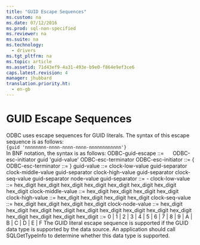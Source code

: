 ```yaml
---
title: "GUID Escape Sequences"
ms.custom: na
ms.date: 07/12/2016
ms.prod: sql-non-specified
ms.reviewer: na
ms.suite: na
ms.technology: 
  - drivers
ms.tgt_pltfrm: na
ms.topic: article
ms.assetid: 71d43ef9-4a31-493e-b9e0-f864e9ef3ce6
caps.latest.revision: 4
manager: jhubbard
translation.priority.ht: 
  - en-gb
---
```

# GUID Escape Sequences
<?xml version="1.0" encoding="utf-8"?>
<developerReferenceWithoutSyntaxDocument xmlns="http://ddue.schemas.microsoft.com/authoring/2003/5" xmlns:xlink="http://www.w3.org/1999/xlink" xmlns:xsi="http://www.w3.org/2001/XMLSchema-instance" xsi:schemaLocation="http://ddue.schemas.microsoft.com/authoring/2003/5 http://dduestorage.blob.core.windows.net/ddueschema/developer.xsd">
  <introduction>
    <para>ODBC uses escape sequences for GUID literals. The syntax of this escape sequence is as follows:</para>
  </introduction>
  <section>
    <content>
      <code>{<legacyItalic>guid</legacyItalic> '<legacyItalic>nnnnnnnn-nnnn-nnnn-nnnn-nnnnnnnnnnnn</legacyItalic>'}</code>
    </content>
  </section>
  <languageReferenceRemarks>
    <content>
      <para>In BNF notation, the syntax is as follows:</para>
      <para>
        <legacyItalic>ODBC-guid-escape</legacyItalic> ::=
     <legacyItalic>ODBC-esc-initiator guid</legacyItalic> '<legacyItalic>guid-value</legacyItalic>' <legacyItalic>ODBC-esc-terminator</legacyItalic></para>
      <para>
        <legacyItalic>ODBC-esc-initiator</legacyItalic> ::= {</para>
      <para>
        <legacyItalic>ODBC-esc-terminator</legacyItalic> ::= }</para>
      <para>
        <legacyItalic>guid-value</legacyItalic> ::= <legacyItalic>clock-low-value guid-separator clock-middle-value guid-separator clock-high-value guid-separator clock-seq-value guid-separator node-value</legacyItalic></para>
      <para>
        <legacyItalic>guid-separator</legacyItalic> ::= -</para>
      <para>
        <legacyItalic>clock-low-value</legacyItalic> ::= <legacyItalic>hex_digit hex_digit hex_digit hex_digit hex_digit hex_digit hex_digit hex_digit</legacyItalic></para>
      <para>
        <legacyItalic>clock-middle-value</legacyItalic> ::= <legacyItalic>hex_digit hex_digit hex_digit hex_digit</legacyItalic></para>
      <para>
        <legacyItalic>clock-high-value</legacyItalic> ::= <legacyItalic>hex_digit hex_digit hex_digit hex_digit </legacyItalic></para>
      <para>
        <legacyItalic>clock-seq-value</legacyItalic> ::= <legacyItalic>hex_digit hex_digit hex_digit hex_digit</legacyItalic></para>
      <para>
        <legacyItalic>clock-node-value</legacyItalic> ::= <legacyItalic>hex_digit hex_digit hex_digit hex_digit hex_digit hex_digit hex_digit hex_digit hex_digit hex_digit hex_digit hex_digit</legacyItalic></para>
      <para>
        <legacyItalic>hex_digit</legacyItalic> ::= 0 | 1 | 2 | 3 | 4 | 5 | 6 | 7 | 8 | 9 | A | B | C | D | E | F</para>
      <para>The GUID literal escape sequence is supported if the GUID data type is supported by the data source. An application should call <legacyBold>SQLGetTypeInfo</legacyBold> to determine whether this data type is supported.</para>
    </content>
  </languageReferenceRemarks>
  <relatedTopics />
</developerReferenceWithoutSyntaxDocument>